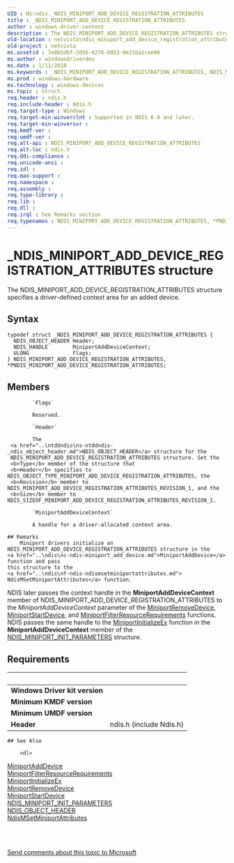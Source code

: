 ```yaml
---
UID : NS:ndis._NDIS_MINIPORT_ADD_DEVICE_REGISTRATION_ATTRIBUTES
title : _NDIS_MINIPORT_ADD_DEVICE_REGISTRATION_ATTRIBUTES
author : windows-driver-content
description : The NDIS_MINIPORT_ADD_DEVICE_REGISTRATION_ATTRIBUTES structure specifies a driver-defined context area for an added device.
old-location : netvista\ndis_miniport_add_device_registration_attributes.htm
old-project : netvista
ms.assetid : 7e8b5dbf-2d56-4278-8953-8e21ba1cee06
ms.author : windowsdriverdev
ms.date : 1/11/2018
ms.keywords : _NDIS_MINIPORT_ADD_DEVICE_REGISTRATION_ATTRIBUTES, NDIS_MINIPORT_ADD_DEVICE_REGISTRATION_ATTRIBUTES, *PNDIS_MINIPORT_ADD_DEVICE_REGISTRATION_ATTRIBUTES
ms.prod : windows-hardware
ms.technology : windows-devices
ms.topic : struct
req.header : ndis.h
req.include-header : Ndis.h
req.target-type : Windows
req.target-min-winverclnt : Supported in NDIS 6.0 and later.
req.target-min-winversvr : 
req.kmdf-ver : 
req.umdf-ver : 
req.alt-api : NDIS_MINIPORT_ADD_DEVICE_REGISTRATION_ATTRIBUTES
req.alt-loc : ndis.h
req.ddi-compliance : 
req.unicode-ansi : 
req.idl : 
req.max-support : 
req.namespace : 
req.assembly : 
req.type-library : 
req.lib : 
req.dll : 
req.irql : See Remarks section
req.typenames : NDIS_MINIPORT_ADD_DEVICE_REGISTRATION_ATTRIBUTES, *PNDIS_MINIPORT_ADD_DEVICE_REGISTRATION_ATTRIBUTES
---
```


# _NDIS_MINIPORT_ADD_DEVICE_REGISTRATION_ATTRIBUTES structure
The NDIS_MINIPORT_ADD_DEVICE_REGISTRATION_ATTRIBUTES structure specifies a driver-defined context
  area for an added device.

## Syntax
````
typedef struct _NDIS_MINIPORT_ADD_DEVICE_REGISTRATION_ATTRIBUTES {
  NDIS_OBJECT_HEADER Header;
  NDIS_HANDLE        MiniportAddDeviceContext;
  ULONG              Flags;
} NDIS_MINIPORT_ADD_DEVICE_REGISTRATION_ATTRIBUTES, *PNDIS_MINIPORT_ADD_DEVICE_REGISTRATION_ATTRIBUTES;
````

## Members

        
            `Flags`

            Reserved.
        
            `Header`

            The 
     <a href="..\ntddndis\ns-ntddndis-_ndis_object_header.md">NDIS_OBJECT_HEADER</a> structure for the
     NDIS_MINIPORT_ADD_DEVICE_REGISTRATION_ATTRIBUTES structure. Set the 
     <b>Type</b> member of the structure that 
     <b>Header</b> specifies to NDIS_OBJECT_TYPE_MINIPORT_ADD_DEVICE_REGISTRATION_ATTRIBUTES, the 
     <b>Revision</b> member to NDIS_MINIPORT_ADD_DEVICE_REGISTRATION_ATTRIBUTES_REVISION_1, and the 
     <b>Size</b> member to NDIS_SIZEOF_MINIPORT_ADD_DEVICE_REGISTRATION_ATTRIBUTES_REVISION_1.
        
            `MiniportAddDeviceContext`

            A handle for a driver-allocated context area.

    ## Remarks
        Miniport drivers initialize an NDIS_MINIPORT_ADD_DEVICE_REGISTRATION_ATTRIBUTES structure in the 
    <a href="..\ndis\nc-ndis-miniport_add_device.md">MiniportAddDevice</a> function and pass
    this structure to the 
    <a href="..\ndis\nf-ndis-ndismsetminiportattributes.md">
    NdisMSetMiniportAttributes</a> function.

NDIS later passes the context handle in the 
    <b>MiniportAddDeviceContext</b> member of NDIS_MINIPORT_ADD_DEVICE_REGISTRATION_ATTRIBUTES to the 
    <i>MiniportAddDeviceContext</i> parameter of the 
    <a href="..\ndis\nc-ndis-miniport_remove_device.md">MiniportRemoveDevice</a>, 
    <a href="..\ndis\nc-ndis-miniport_pnp_irp.md">MiniportStartDevice</a>, and 
    <a href="https://msdn.microsoft.com/library/windows/hardware/ff559452(d=robot)">
    MiniportFilterResourceRequirements</a> functions. NDIS passes the same handle to the 
    <a href="..\ndis\nc-ndis-miniport_initialize.md">MiniportInitializeEx</a> function in
    the 
    <b>MiniportAddDeviceContext</b> member of the 
    <a href="..\ndis\ns-ndis-_ndis_miniport_init_parameters.md">
    NDIS_MINIPORT_INIT_PARAMETERS</a> structure.

## Requirements
| &nbsp; | &nbsp; |
| ---- |:---- |
| **Windows Driver kit version** |  |
| **Minimum KMDF version** |  |
| **Minimum UMDF version** |  |
| **Header** | ndis.h (include Ndis.h) |

    ## See Also

        <dl>
<dt>
<a href="..\ndis\nc-ndis-miniport_add_device.md">MiniportAddDevice</a>
</dt>
<dt>
<a href="https://msdn.microsoft.com/library/windows/hardware/ff559452(d=robot)">
   MiniportFilterResourceRequirements</a>
</dt>
<dt>
<a href="..\ndis\nc-ndis-miniport_initialize.md">MiniportInitializeEx</a>
</dt>
<dt>
<a href="..\ndis\nc-ndis-miniport_remove_device.md">MiniportRemoveDevice</a>
</dt>
<dt>
<a href="..\ndis\nc-ndis-miniport_pnp_irp.md">MiniportStartDevice</a>
</dt>
<dt>
<a href="..\ndis\ns-ndis-_ndis_miniport_init_parameters.md">NDIS_MINIPORT_INIT_PARAMETERS</a>
</dt>
<dt>
<a href="..\ntddndis\ns-ntddndis-_ndis_object_header.md">NDIS_OBJECT_HEADER</a>
</dt>
<dt>
<a href="..\ndis\nf-ndis-ndismsetminiportattributes.md">NdisMSetMiniportAttributes</a>
</dt>
</dl>
 

 

<a href="mailto:wsddocfb@microsoft.com?subject=Documentation%20feedback [netvista\netvista]:%20NDIS_MINIPORT_ADD_DEVICE_REGISTRATION_ATTRIBUTES structure%20 RELEASE:%20(1/11/2018)&amp;body=%0A%0APRIVACY STATEMENT%0A%0AWe use your feedback to improve the documentation. We don't use your email address for any other purpose, and we'll remove your email address from our system after the issue that you're reporting is fixed. While we're working to fix this issue, we might send you an email message to ask for more info. Later, we might also send you an email message to let you know that we've addressed your feedback.%0A%0AFor more info about Microsoft's privacy policy, see http://privacy.microsoft.com/en-us/default.aspx." title="Send comments about this topic to Microsoft">Send comments about this topic to Microsoft</a>